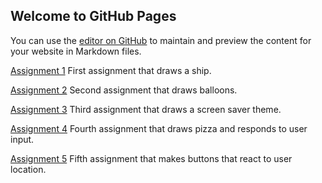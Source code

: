 ## Welcome to GitHub Pages

You can use the [editor on GitHub](https://github.com/Sneko52/MAGD150-Assignments/edit/gh-pages/README.md) to maintain and preview the content for your website in Markdown files.



[Assignment 1](https://github.com/Sneko52/MAGD150-Assignments/blob/gh-pages/Assignment1.pde) First assignment that draws a ship.

[Assignment 2](https://github.com/Sneko52/MAGD150-Assignments/blob/gh-pages/Assignment2.pde) Second assignment that draws balloons.

[Assignment 3](https://github.com/Sneko52/MAGD150-Assignments/blob/gh-pages/Assignment3.pde) Third assignment that draws a screen saver theme.

[Assignment 4](https://github.com/Sneko52/MAGD150-Assignments/blob/gh-pages/Assignment4.pde) Fourth assignment that draws pizza and responds to user input.

[Assignment 5](https://github.com/Sneko52/MAGD150-Assignments/blob/gh-pages/Assignment5.pde) Fifth assignment that makes buttons that react to user location.
